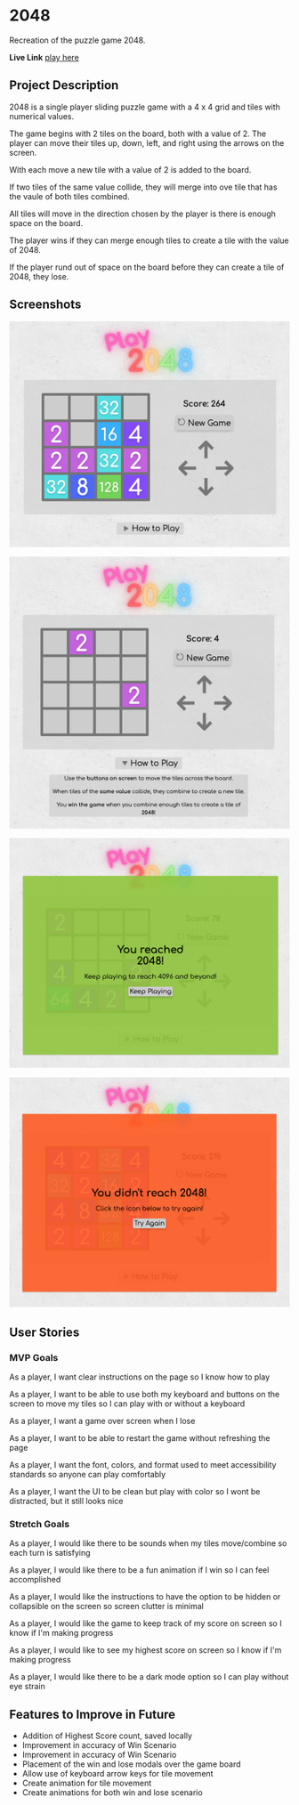 # 2048
Recreation of the puzzle game 2048.

**Live Link** [play here](https://larilariv.github.io/2048/)

## Project Description

2048 is a single player sliding puzzle game with a 4 x 4 grid and tiles with numerical values.

The game begins with 2 tiles on the board, both with a value of 2.
The player can move their tiles up, down, left, and right using the arrows on the screen.

With each move a new tile with a value of 2 is added to the board.

If two tiles of the same value collide, they will merge into ove tile that has the vaule of both tiles combined.

All tiles will move in the direction chosen by the player is there is enough space on the board.

The player wins if they can merge enough tiles to create a tile with the value of 2048.

If the player rund out of space on the board before they can create a tile of 2048, they lose.


## Screenshots
![Main Page](https://github.com/larilariv/2048/blob/main/Images/Screen%20Shot%202022-03-19%20at%208.26.52%20AM.png?raw=true)

![Instructions Toggle Open](https://github.com/larilariv/2048/blob/main/Images/Screen%20Shot%202022-03-19%20at%208.24.42%20AM.png?raw=true)

![Win Scenario](https://github.com/larilariv/2048/blob/main/Images/Screen%20Shot%202022-03-19%20at%208.28.47%20AM.png?raw=true)

![Lose Scenario](https://github.com/larilariv/2048/blob/main/Images/Screen%20Shot%202022-03-19%20at%208.27.07%20AM.png?raw=true)


## User Stories
### MVP Goals
As a player, I want clear instructions on the page so I know how to play

As a player, I want to be able to use both my keyboard and buttons on the screen to move my tiles so I can play with or without a keyboard

As a player, I want a game over screen when I lose

As a player, I want to be able to restart the game without refreshing the page

As a player, I want the font, colors, and format used to meet accessibility standards so anyone can play comfortably

As a player, I want the UI to be clean but play with color so I wont be distracted, but it still looks nice


### Stretch Goals
As a player, I would like there to be sounds when my tiles move/combine so each turn is satisfying

As a player, I would like there to be a fun animation if I win so I can feel accomplished

As a player, I would like the instructions to have the option to be hidden or collapsible on the screen so screen clutter is minimal

As a player, I would like the game to keep track of my score on screen so I know if I'm making progress

As a player, I would like to see my highest score on screen so I know if I'm making progress

As a player, I would like there to be a dark mode option so I can play without eye strain


## Features to Improve in Future
- Addition of Highest Score count, saved locally
- Improvement in accuracy of Win Scenario
- Improvement in accuracy of Win Scenario
- Placement of the win and lose modals over the game board
- Allow use of keyboard arrow keys for tile movement
- Create animation for tile movement
- Create animations for both win and lose scenario
